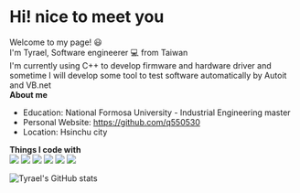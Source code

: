 # Hi! nice to meet you
 Welcome to my page!  😃   
I'm Tyrael, Software engineerer :computer: from Taiwan   
I'm currently using C++ to develop firmware and hardware driver and sometime I will develop some tool to test software automatically by Autoit and VB.net  
**About me**
* Education: National Formosa University - Industrial Engineering master 
* Personal Website: https://github.com/q550530
* Location: Hsinchu city

**Things I code with**  
![](https://img.shields.io/badge/Cpp-Usually-green) ![](https://img.shields.io/badge/AutoIt-Usually-green)    ![](https://img.shields.io/badge/VB.net-sometime-blue)  ![](https://img.shields.io/badge/Python-Occasionally-orange) ![](https://img.shields.io/badge/MySql-Seldom-red) ![](https://img.shields.io/badge/MatLab-%20Rarely-lightgrey)



![Tyrael's GitHub stats](https://github-readme-stats.vercel.app/api?username=q550530&show_icons=true&theme=radical)



